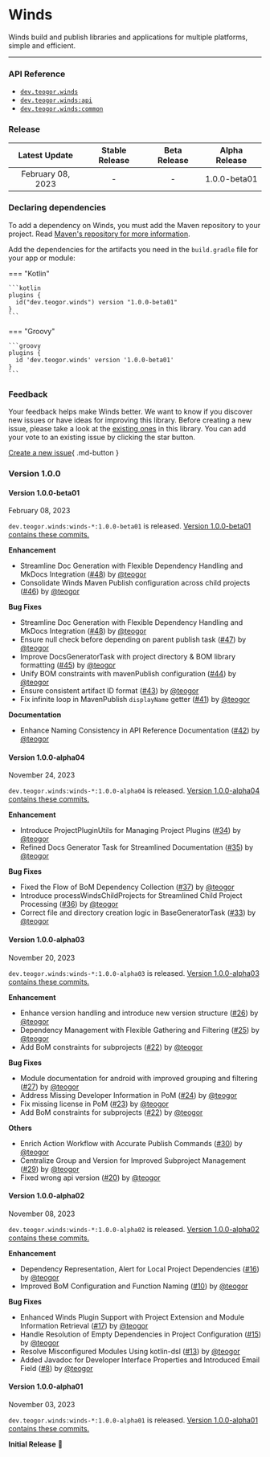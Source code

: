 [//]: # (This file was automatically generated - do not edit)

# Winds

Winds build and publish libraries and applications for multiple platforms, simple and efficient.

---

### API Reference

* [`dev.teogor.winds`](../reference/gradle-plugin)
* [`dev.teogor.winds:api`](../reference/api)
* [`dev.teogor.winds:common`](../reference/common)

### Release

|   Latest Update   | Stable Release | Beta Release | Alpha Release |
|:-----------------:|:--------------:|:------------:|:-------------:|
| February 08, 2023 |       -        |      -       | 1.0.0-beta01  |

### Declaring dependencies

To add a dependency on Winds, you must add the Maven repository to your project.
Read [Maven's repository for more information](https://repo.maven.apache.org/maven2/).

Add the dependencies for the artifacts you need in the `build.gradle` file for your app or module:

=== "Kotlin"

    ```kotlin
    plugins {
      id("dev.teogor.winds") version "1.0.0-beta01"
    }
    ```

=== "Groovy"

    ```groovy
    plugins {
      id 'dev.teogor.winds' version '1.0.0-beta01'
    }
    ```

### Feedback

Your feedback helps make Winds better. We want to know if you discover new issues or have ideas
for improving this library. Before creating a new issue, please take a look at
the [existing ones](https://github.com/teogor/winds) in this library. You can add your vote to an
existing issue by clicking the star button.

[Create a new issue](https://github.com/teogor/winds/issues/new){ .md-button }

### Version 1.0.0

#### Version 1.0.0-beta01

February 08, 2023

`dev.teogor.winds:winds-*:1.0.0-beta01` is
released. [Version 1.0.0-beta01 contains these commits.](https://github.com/teogor/winds/compare/1.0.0-alpha04...1.0.0-beta01)

**Enhancement**

* Streamline Doc Generation with Flexible Dependency Handling and MkDocs
  Integration ([#48](https://github.com/teogor/winds/pull/48))
  by [@teogor](https://github.com/teogor)
* Consolidate Winds Maven Publish configuration across child
  projects ([#46](https://github.com/teogor/winds/pull/46)) by [@teogor](https://github.com/teogor)

**Bug Fixes**

* Streamline Doc Generation with Flexible Dependency Handling and MkDocs
  Integration ([#48](https://github.com/teogor/winds/pull/48))
  by [@teogor](https://github.com/teogor)
* Ensure null check before depending on parent publish
  task ([#47](https://github.com/teogor/winds/pull/47))
  by [@teogor](https://github.com/teogor)
* Improve DocsGeneratorTask with project directory & BOM library
  formatting ([#45](https://github.com/teogor/winds/pull/45))
  by [@teogor](https://github.com/teogor)
* Unify BOM constraints with mavenPublish
  configuration ([#44](https://github.com/teogor/winds/pull/44))
  by [@teogor](https://github.com/teogor)
* Ensure consistent artifact ID format ([#43](https://github.com/teogor/winds/pull/43))
  by [@teogor](https://github.com/teogor)
* Fix infinite loop in MavenPublish `displayName`
  getter ([#41](https://github.com/teogor/winds/pull/41)) by [@teogor](https://github.com/teogor)

**Documentation**

* Enhance Naming Consistency in API Reference
  Documentation ([#42](https://github.com/teogor/winds/pull/42))
  by [@teogor](https://github.com/teogor)

#### Version 1.0.0-alpha04

November 24, 2023

`dev.teogor.winds:winds-*:1.0.0-alpha04` is
released. [Version 1.0.0-alpha04 contains these commits.](https://github.com/teogor/winds/compare/1.0.0-alpha03...1.0.0-alpha04)

**Enhancement**

* Introduce ProjectPluginUtils for Managing Project
  Plugins ([#34](https://github.com/teogor/winds/pull/34)) by [@teogor](https://github.com/teogor)
* Refined Docs Generator Task for Streamlined
  Documentation ([#35](https://github.com/teogor/winds/pull/35))
  by [@teogor](https://github.com/teogor)

**Bug Fixes**

* Fixed the Flow of BoM Dependency Collection ([#37](https://github.com/teogor/winds/pull/37))
  by [@teogor](https://github.com/teogor)
* Introduce processWindsChildProjects for Streamlined Child Project
  Processing ([#36](https://github.com/teogor/winds/pull/36))
  by [@teogor](https://github.com/teogor)
* Correct file and directory creation logic in
  BaseGeneratorTask ([#33](https://github.com/teogor/winds/pull/33))
  by [@teogor](https://github.com/teogor)

#### Version 1.0.0-alpha03

November 20, 2023

`dev.teogor.winds:winds-*:1.0.0-alpha03` is
released. [Version 1.0.0-alpha03 contains these commits.](https://github.com/teogor/winds/compare/1.0.0-alpha02...1.0.0-alpha03)

**Enhancement**

* Enhance version handling and introduce new version
  structure ([#26](https://github.com/teogor/winds/pull/26)) by [@teogor](https://github.com/teogor)
* Dependency Management with Flexible Gathering and
  Filtering ([#25](https://github.com/teogor/winds/pull/25)) by [@teogor](https://github.com/teogor)
* Add BoM constraints for subprojects ([#22](https://github.com/teogor/winds/pull/22))
  by [@teogor](https://github.com/teogor)

**Bug Fixes**

* Module documentation for android with improved grouping and
  filtering ([#27](https://github.com/teogor/winds/pull/27)) by [@teogor](https://github.com/teogor)
* Address Missing Developer Information in PoM ([#24](https://github.com/teogor/winds/pull/24))
  by [@teogor](https://github.com/teogor)
* Fix missing license in PoM ([#23](https://github.com/teogor/winds/pull/23))
  by [@teogor](https://github.com/teogor)
* Add BoM constraints for subprojects ([#22](https://github.com/teogor/winds/pull/22))
  by [@teogor](https://github.com/teogor)

**Others**

* Enrich Action Workflow with Accurate Publish
  Commands ([#30](https://github.com/teogor/winds/pull/30)) by [@teogor](https://github.com/teogor)
* Centralize Group and Version for Improved Subproject
  Management ([#29](https://github.com/teogor/winds/pull/29))
  by [@teogor](https://github.com/teogor)
* Fixed wrong api version ([#20](https://github.com/teogor/winds/pull/20))
  by [@teogor](https://github.com/teogor)

#### Version 1.0.0-alpha02

November 08, 2023

`dev.teogor.winds:winds-*:1.0.0-alpha02` is
released. [Version 1.0.0-alpha02 contains these commits.](https://github.com/teogor/winds/compare/1.0.0-alpha01...1.0.0-alpha02)

**Enhancement**

* Dependency Representation, Alert for Local Project
  Dependencies ([#16](https://github.com/teogor/winds/pull/16))
  by [@teogor](https://github.com/teogor)
* Improved BoM Configuration and Function Naming ([#10](https://github.com/teogor/winds/pull/10))
  by [@teogor](https://github.com/teogor)

**Bug Fixes**

* Enhanced Winds Plugin Support with Project Extension and Module Information
  Retrieval ([#17](https://github.com/teogor/winds/pull/17)) by [@teogor](https://github.com/teogor)
* Handle Resolution of Empty Dependencies in Project
  Configuration ([#15](https://github.com/teogor/winds/pull/15))
  by [@teogor](https://github.com/teogor)
* Resolve Misconfigured Modules Using kotlin-dsl ([#13](https://github.com/teogor/winds/pull/13))
  by [@teogor](https://github.com/teogor)
* Added Javadoc for Developer Interface Properties and Introduced Email
  Field ([#8](https://github.com/teogor/winds/pull/8)) by [@teogor](https://github.com/teogor)

#### Version 1.0.0-alpha01

November 03, 2023

`dev.teogor.winds:winds-*:1.0.0-alpha01` is
released. [Version 1.0.0-alpha01 contains these commits.](https://github.com/teogor/winds/compare/db0013be686149f05638accd534dab2fb81a8818...1.0.0-alpha01)

**Initial Release** 🎊
